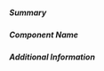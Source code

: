 <!--
Describe the change in summary section, including rationale and degin decisions.
Include "Fixes #nnn" if you are fixing an existing issue.

In "Component Name" section write which component is changed in this PR. This
will help us review your PR quicker.

If you have more information you want to add, write them in "Additional
Information" section. This is usually used to help others understand your
motivation behind this change. A step-by-step reproduction of the problem is
helpful if there is no related issue.
-->

##### Summary

##### Component Name

##### Additional Information

